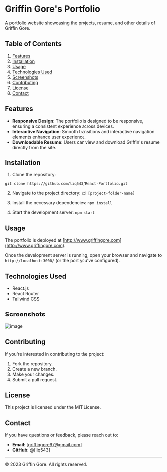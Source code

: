 # Griffin Gore's Portfolio

A portfolio website showcasing the projects, resume, and other details of Griffin Gore.

## Table of Contents

1. [Features](#features)
2. [Installation](#installation)
3. [Usage](#usage)
4. [Technologies Used](#technologies-used)
5. [Screenshots](#screenshots)
6. [Contributing](#contributing)
7. [License](#license)
8. [Contact](#contact)

## Features

- **Responsive Design**: The portfolio is designed to be responsive, ensuring a consistent experience across devices.
- **Interactive Navigation**: Smooth transitions and interactive navigation elements enhance user experience.
- **Downloadable Resume**: Users can view and download Griffin's resume directly from the site.

## Installation

1. Clone the repository:

``git clone https://github.com/liq543/React-Portfolio.git``

2. Navigate to the project directory:
``cd [project-folder-name]``

3. Install the necessary dependencies:
``npm install``

4. Start the development server:
``npm start``

## Usage

The portfolio is deployed at [http://www.griffingore.com](http://www.griffingore.com).

Once the development server is running, open your browser and navigate to `http://localhost:3000/` (or the port you've configured).

## Technologies Used

- React.js
- React Router
- Tailwind CSS

## Screenshots

![image](https://i.imgur.com/FGMzW4V.png)

## Contributing

If you're interested in contributing to the project:

1. Fork the repository.
2. Create a new branch.
3. Make your changes.
4. Submit a pull request.

## License

This project is licensed under the MIT License.

## Contact

If you have questions or feedback, please reach out to:

- **Email**: [griffingore97@gmail.com]
- **GitHub**: @[liq543]

---

© 2023 Griffin Gore. All rights reserved.
